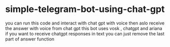 # simple-telegram-bot-using-chat-gpt
you can run this code and interact with chat gpt with voice then aslo receive the answer with voice from chat gpt
this bot uses vosk , chatgpt and ariana 
if you want to receive chatgpt responses in text you can just remove the last part of  answer function
